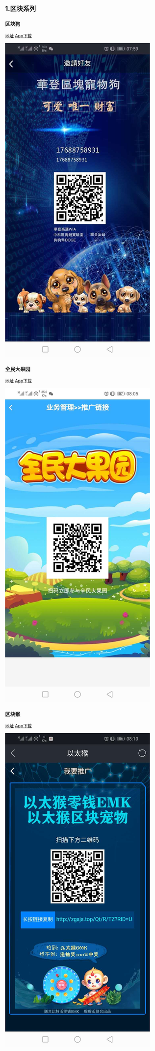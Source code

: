 ## 1.区块系列
### 区块狗
[地址](http://waldengoton.chpv.cn/user/reg.html?p=244930)
[App下载]()

![二维码](/invite/images/dog_new.jpg)

### 全民大果园
[地址](https://www.byldgy.com/?CN184321)
[App下载]()

![二维码](/invite/images/tree_tan.jpg)

### 区块猴
[地址](http://zgsjs.top/Qt/R/TZ?RID=UbH2RTTS)
[App下载]()

![二维码](/invite/images/monkey_he.jpg)

